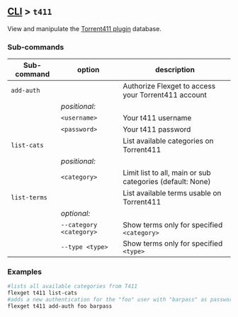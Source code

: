 ## [CLI](/CLI) > `t411`
View and manipulate the [Torrent411 plugin](/Plugins/t411) database.

### Sub-commands
| Sub-command | option | description |
| --- | --- | --- |
|  `add-auth` || Authorize Flexget to access your Torrent411 account |
|| *positional:* ||
|| `<username>` | Your t411 username |
|| `<password>` | Your t411 password |
|  `list-cats` || List available categories on Torrent411 |
|| *positional:* ||
|| `<category>` | Limit list to all, main or sub categories (default: None)
|  `list-terms` || List available terms usable on Torrent411 |
|| *optional:* ||
|| `--category <category>` | Show terms only for specified `<category>` |
|| `--type <type>` | Show terms only for specified `<type>` |


### Examples
```bash
#lists all available categories from T411
flexget t411 list-cats
#adds a new authentication for the "foo" user with "barpass" as password
flexget t411 add-auth foo barpass
```